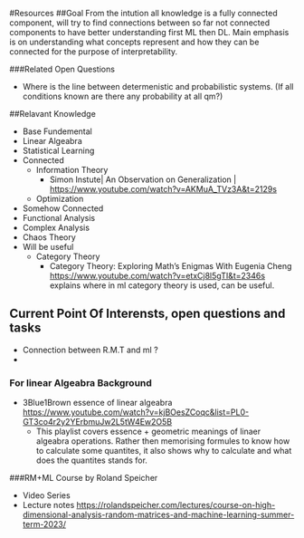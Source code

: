 #Resources
##Goal
From the intution all knowledge is a fully connected component, will try to find connections between so far not connected components 
to have better understanding  first ML then DL. Main emphasis is on  understanding what concepts represent and how they can be connected
for the purpose of interpretability.

###Related Open Questions
+ Where is  the line between determenistic and probabilistic systems. (If all conditions known are there any probability at all  qm?)


##Relavant Knowledge
+ Base Fundemental
 + Linear Algeabra
 + Statistical Learning
+ Connected
  + Information Theory  
    + Simon Instute| An Observation on Generalization | https://www.youtube.com/watch?v=AKMuA_TVz3A&t=2129s
  + Optimization
+  Somehow Connected
  + Functional Analysis
  + Complex Analysis
  + Chaos Theory
+ Will be useful
  + Category Theory 
    +  Category Theory: Exploring Math’s Enigmas With Eugenia Cheng  https://www.youtube.com/watch?v=etxCj8l5gTI&t=2346s
       explains where in ml category theory is used, can be useful.
       
    
## Current Point Of Interensts, open questions and tasks
+ Connection between R.M.T and ml ?
+ 
### For linear Algeabra Background
+ 3Blue1Brown essence of linear algeabra https://www.youtube.com/watch?v=kjBOesZCoqc&list=PL0-GT3co4r2y2YErbmuJw2L5tW4Ew2O5B
  + This playlist covers essence + geometric meanings of linaer algeabra operations. Rather then memorising  formules to know how to calculate
  some quantites, it also shows why to calculate and what does the quantites stands for.
  
###RM+ML Course by Roland Speicher
+ Video Series
+ Lecture notes https://rolandspeicher.com/lectures/course-on-high-dimensional-analysis-random-matrices-and-machine-learning-summer-term-2023/
